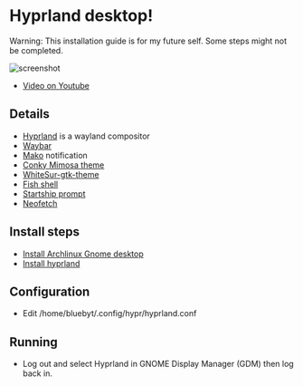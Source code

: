 # Hyprland desktop!
Warning: This installation guide is for my future self. Some steps might not be completed.

![screenshot](https://user-images.githubusercontent.com/18442224/232144196-95124af2-95d4-4d0e-8855-d0af3bf16382.png)


- [Video on Youtube](https://www.youtube.com/watch?v=ibkRV8aJwUo)

## Details
- [Hyprland](https://hyprland.org/) is a wayland compositor
- [Waybar](https://github.com/Alexays/Waybar)
- [Mako](https://github.com/emersion/mako) notification
- [Conky Mimosa theme](https://github.com/closebox73/Leonis)
- [WhiteSur-gtk-theme](https://github.com/vinceliuice/WhiteSur-gtk-theme)
- [Fish shell](https://github.com/fish-shell/fish-shell)
- [Startship prompt](https://starship.rs/)
- [Neofetch](https://github.com/dylanaraps/neofetch)

## Install steps

- [Install Archlinux Gnome desktop](https://www.youtube.com/watch?v=3ndsDxlkTrw)
- [Install hyprland](https://hyprland.org/)

## Configuration
- Edit /home/bluebyt/.config/hypr/hyprland.conf


## Running
- Log out and select Hyprland in GNOME Display Manager (GDM) then log back in.

